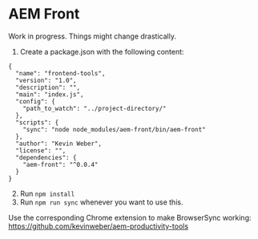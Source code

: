 # AEM Front

Work in progress. Things might change drastically.

1. Create a package.json with the following content:

```
{
  "name": "frontend-tools",
  "version": "1.0",
  "description": "",
  "main": "index.js",
  "config": {
    "path_to_watch": "../project-directory/"
  },
  "scripts": {
    "sync": "node node_modules/aem-front/bin/aem-front"
  },
  "author": "Kevin Weber",
  "license": "",
  "dependencies": {
    "aem-front": "^0.0.4"
  }
}
```

2. Run `npm install`
3. Run `npm run sync` whenever you want to use this.

Use the corresponding Chrome extension to make BrowserSync working: https://github.com/kevinweber/aem-productivity-tools